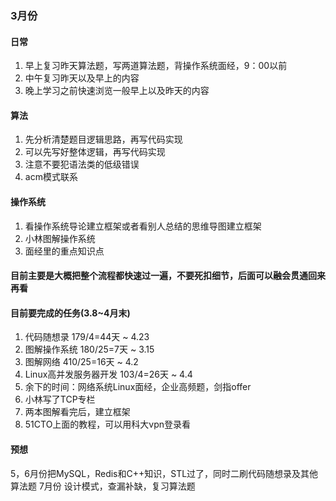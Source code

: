 ### 3月份
#### 日常
1. 早上复习昨天算法题，写两道算法题，背操作系统面经，9：00以前
2. 中午复习昨天以及早上的内容
3. 晚上学习之前快速浏览一般早上以及昨天的内容

#### 算法
1. 先分析清楚题目逻辑思路，再写代码实现
2. 可以先写好整体逻辑，再写代码实现
3. 注意不要犯语法类的低级错误
4. acm模式联系

#### 操作系统
1. 看操作系统导论建立框架或者看别人总结的思维导图建立框架
2. 小林图解操作系统
3. 面经里的重点知识点

#### 目前主要是大概把整个流程都快速过一遍，不要死扣细节，后面可以融会贯通回来再看

#### 目前要完成的任务(3.8~4月末)
1. 代码随想录 179/4=44天 ~ 4.23
2. 图解操作系统 180/25=7天 ~ 3.15
3. 图解网络 410/25=16天 ~ 4.2
4. Linux高并发服务器开发 103/4=26天 ~ 4.4
5. 余下的时间：网络系统Linux面经，企业高频题，剑指offer
6. 小林写了TCP专栏
7. 两本图解看完后，建立框架
8. 51CTO上面的教程，可以用科大vpn登录看
#### 预想
5，6月份把MySQL，Redis和C++知识，STL过了，同时二刷代码随想录及其他算法题
7月份 设计模式，查漏补缺，复习算法题